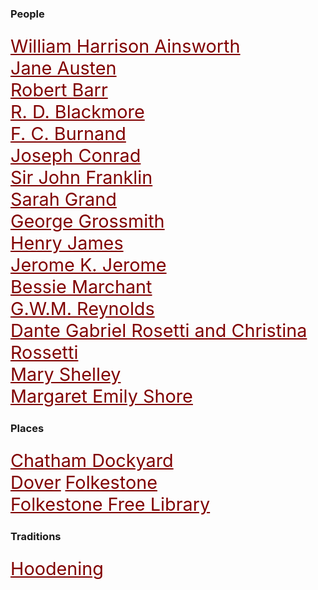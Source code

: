 <style>
    .clearfix::after {content: ""; clear: both; display: table;}
    .thumb {float:left; margin:0 18px 0 6px; width:100%; width:100%; max-width:150px; box-shadow: 0 4px 8px 0 rgba(0, 0, 0, 0.2), 0 6px 20px 0 rgba(0, 0, 0, 0.19); border:1px solid #aaa; margin-bottom: 24px;}
    p {font-size: 1.5rem;}
    a {color: #800000 !important; font-size: 1.2em;}
</style>

<param ve-config title="19th Century Kent">

### People

[William Harrison Ainsworth](19c-ainsworth.biography)  
[Jane Austen](19c-austen-biography)  
[Robert Barr](19c-barr-biography)  
[R. D. Blackmore](19c-blackmore-biography)  
[F. C. Burnand](19c-burnand-biography)  
[Joseph Conrad](19c-conrad-biography)   
[Sir John Franklin](19c-franklin-biography)  
[Sarah Grand](19c-grand-biography)   
[George Grossmith](19c-grossmith-biography)  
[Henry James](19c-jamesh-hever-castle)  
[Jerome K. Jerome](19c-jerome-biography)   
[Bessie Marchant](19c-marchantb-biography)  
[G.W.M. Reynolds](19c-reynoldsgwm-biography)  
[Dante Gabriel Rosetti and Christina Rossetti](19c-rossetti-biography)  
[Mary Shelley](19c-shelleym-biography)  
[Margaret Emily Shore](19c-shore.biography)  

### Places

[Chatham Dockyard](19c-chatham-dockyard)  
[Dover](/dickens/19c-dover)
[Folkestone](19c-folkestone)   
[Folkestone Free Library](19c-folkestone-free-library)  

### Traditions

[Hoodening](19c-hoodening)
